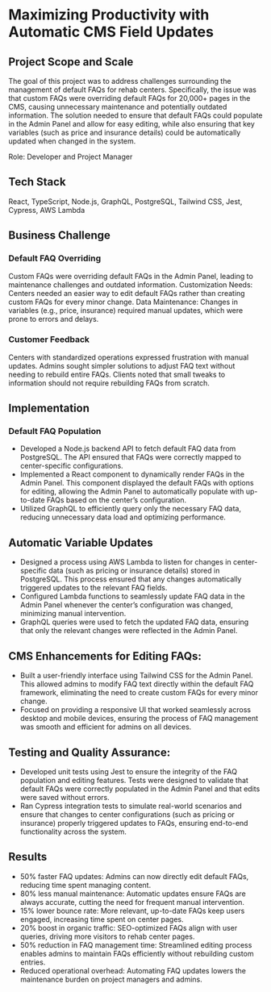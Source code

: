 # Maximizing Productivity with Automatic CMS Field Updates

## Project Scope and Scale
The goal of this project was to address challenges surrounding the management of default FAQs for rehab centers. Specifically, the issue was that custom FAQs were overriding default FAQs for 20,000+ pages in the CMS, causing unnecessary maintenance and potentially outdated information. The solution needed to ensure that default FAQs could populate in the Admin Panel and allow for easy editing, while also ensuring that key variables (such as price and insurance details) could be automatically updated when changed in the system.

Role: Developer and Project Manager

## Tech Stack
React, TypeScript, Node.js, GraphQL, PostgreSQL, Tailwind CSS, Jest, Cypress, AWS Lambda

## Business Challenge

### Default FAQ Overriding
Custom FAQs were overriding default FAQs in the Admin Panel, leading to maintenance challenges and outdated information.
Customization Needs: Centers needed an easier way to edit default FAQs rather than creating custom FAQs for every minor change.
Data Maintenance: Changes in variables (e.g., price, insurance) required manual updates, which were prone to errors and delays.

### Customer Feedback
Centers with standardized operations expressed frustration with manual updates.
Admins sought simpler solutions to adjust FAQ text without needing to rebuild entire FAQs.
Clients noted that small tweaks to information should not require rebuilding FAQs from scratch.

## Implementation

### Default FAQ Population
- Developed a Node.js backend API to fetch default FAQ data from PostgreSQL. The API ensured that FAQs were correctly mapped to center-specific configurations.
- Implemented a React component to dynamically render FAQs in the Admin Panel. This component displayed the default FAQs with options for editing, allowing the Admin Panel to automatically populate with up-to-date FAQs based on the center’s configuration.
- Utilized GraphQL to efficiently query only the necessary FAQ data, reducing unnecessary data load and optimizing performance.

## Automatic Variable Updates

- Designed a process using AWS Lambda to listen for changes in center-specific data (such as pricing or insurance details) stored in PostgreSQL. This process ensured that any changes automatically triggered updates to the relevant FAQ fields.
- Configured Lambda functions to seamlessly update FAQ data in the Admin Panel whenever the center’s configuration was changed, minimizing manual intervention.
- GraphQL queries were used to fetch the updated FAQ data, ensuring that only the relevant changes were reflected in the Admin Panel.

## CMS Enhancements for Editing FAQs:

- Built a user-friendly interface using Tailwind CSS for the Admin Panel. This allowed admins to modify FAQ text directly within the default FAQ framework, eliminating the need to create custom FAQs for every minor change.
- Focused on providing a responsive UI that worked seamlessly across desktop and mobile devices, ensuring the process of FAQ management was smooth and efficient for admins on all devices.

## Testing and Quality Assurance:

- Developed unit tests using Jest to ensure the integrity of the FAQ population and editing features. Tests were designed to validate that default FAQs were correctly populated in the Admin Panel and that edits were saved without errors.
- Ran Cypress integration tests to simulate real-world scenarios and ensure that changes to center configurations (such as pricing or insurance) properly triggered updates to FAQs, ensuring end-to-end functionality across the system.

## Results
- 50% faster FAQ updates: Admins can now directly edit default FAQs, reducing time spent managing content.
- 80% less manual maintenance: Automatic updates ensure FAQs are always accurate, cutting the need for frequent manual intervention.
- 15% lower bounce rate: More relevant, up-to-date FAQs keep users engaged, increasing time spent on center pages.
- 20% boost in organic traffic: SEO-optimized FAQs align with user queries, driving more visitors to rehab center pages.
- 50% reduction in FAQ management time: Streamlined editing process enables admins to maintain FAQs efficiently without rebuilding custom entries.
- Reduced operational overhead: Automating FAQ updates lowers the maintenance burden on project managers and admins.
